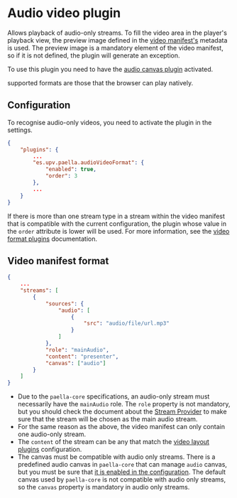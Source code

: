 # Audio video plugin

Allows playback of audio-only streams. To fill the video area in the player's playback view, the preview image defined in the [video manifest's](video_manifest.md) metadata is used. The preview image is a mandatory element of the video manifest, so if it is not defined, the plugin will generate an exception.

To use this plugin you need to have the [audio canvas plugin](audio_canvas_plugin.md) activated.

supported formats are those that the browser can play natively.

## Configuration

To recognise audio-only videos, you need to activate the plugin in the settings.

```json
{
    "plugins": {
        ...
        "es.upv.paella.audioVideoFormat": {
            "enabled": true,
            "order": 3
        },
        ...
    }
}
```

If there is more than one stream type in a stream within the video manifest that is compatible with the current configuration, the plugin whose value in the `order` attribute is lower will be used. For more information, see the [video format plugins](video_plugins.md) documentation.

## Video manifest format

```json
{
    ...
    "streams": [
        {
            "sources": {
                "audio": [
                    {
                        "src": "audio/file/url.mp3"
                    }
                ]
            },
            "role": "mainAudio",
            "content": "presenter",
            "canvas": ["audio"]
        }
    ]
}
```

- Due to the `paella-core` specifications, an audio-only stream must necessarily have the `mainAudio` role. The `role` property is not mandatory, but you should check the document about the [Stream Provider](stream_provider.md) to make sure that the stream will be chosen as the main audio stream.
- For the same reason as the above, the video manifest can only contain one audio-only stream.
- The `content` of the stream can be any that match the [video layout plugins](video_layout.md) configuration.
- The canvas must be compatible with audio only streams. There is a predefined audio canvas in `paella-core` that can manage `audio` canvas, but you must be sure that [it is enabled in the configuration](audio_canvas_plugin.md). The default canvas used by `paella-core` is not compatible with audio only streams, so the `canvas` property is mandatory in audio only streams.


